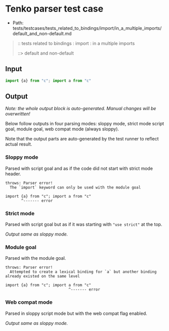 # Tenko parser test case

- Path: tests/testcases/tests_related_to_bindings/import/in_a_multiple_imports/default_and_non-default.md

> :: tests related to bindings : import : in a multiple imports
>
> ::> default and non-default

## Input

`````js
import {a} from "c"; import a from "c"
`````

## Output

_Note: the whole output block is auto-generated. Manual changes will be overwritten!_

Below follow outputs in four parsing modes: sloppy mode, strict mode script goal, module goal, web compat mode (always sloppy).

Note that the output parts are auto-generated by the test runner to reflect actual result.

### Sloppy mode

Parsed with script goal and as if the code did not start with strict mode header.

`````
throws: Parser error!
  The `import` keyword can only be used with the module goal

import {a} from "c"; import a from "c"
       ^------- error
`````

### Strict mode

Parsed with script goal but as if it was starting with `"use strict"` at the top.

_Output same as sloppy mode._

### Module goal

Parsed with the module goal.

`````
throws: Parser error!
  Attempted to create a lexical binding for `a` but another binding already existed on the same level

import {a} from "c"; import a from "c"
                            ^------- error
`````


### Web compat mode

Parsed in sloppy script mode but with the web compat flag enabled.

_Output same as sloppy mode._

